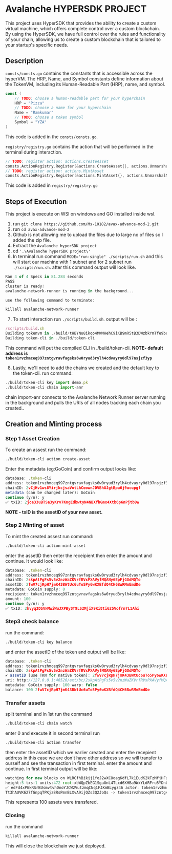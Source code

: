 # Avalanche HYPERSDK PROJECT

This project uses HyperSDK that provides the ability to create a custom virtual machine, which offers complete control over a custom blockchain. By using the HyperSDK, we have full control over the rules and functionality of your chain, allowing us to create a custom blockchain that is tailored to your startup's specific needs. 


## Description 
```consts/consts.go``` contains the constants that is accessible across the hyperVM. The HRP, Name, and Symbol constants define information about the TokenVM, including its Human-Readable Part (HRP), name, and symbol.
```GO
const (
	// TODO: choose a human-readable part for your hyperchain
	HRP = "Pizza"
	// TODO: choose a name for your hyperchain
	Name = "Ramkumar"
	// TODO: choose a token symbol
	Symbol = "YZA"
)
```
This code is added in the ```consts/consts.go```.

```registry/registry.go``` contains the action that will be performed in the terminal during interaction.
```GO
// TODO: register action: actions.CreateAsset
consts.ActionRegistry.Register(&actions.CreateAsset{}, actions.UnmarshalCreateAsset, false),
// TODO: register action: actions.MintAsset
consts.ActionRegistry.Register(&actions.MintAsset{}, actions.UnmarshalMintAsset, false),
```
This code is added in ```registry/registry.go```

## Steps of Execution
This project is execute on WSl on windows and GO installed inside wsl.<br>
1) run ```git clone https://github.com/Ms-10182/avax-advance-mod-2.git```
2) run ```cd avax-advance-mod-2```
3) Github is not allowing me to upload the files due to large no of files so I added the zip file.
4) Extract the ```Avalanche hyperSDK project```
5) cd ```'.\Avalanche hyperSDK project\' ```
6) In terminal run command ```MODE="run-single" ./scripts/run.sh``` and this will start our machine with 1 subnet and for 2 subnet run ```./scripts/run.sh```. after this command output will look like.
```javascript
Ran 4 of 4 Specs in 81.284 seconds
PASS
cluster is ready!
avalanche-network-runner is running in the background... 

use the following command to terminate:

killall avalanche-network-runner
```
7) To start interaction run ```./scripts/build.sh```. output will be :
```javascript
/scripts/build.sh
Building tokenvm in ./build/tHBYNu8ikqo4MWMHehC9iKB9mR5tB3DWzbkYmTfe9buWQ5GZ8
Building token-cli in ./build/token-cli
```
This command will put the compiled CLI in ./build/token-cli.
<b>NOTE- default address is ```token1rvzhmceq997zntgvravfagsks6w0ryud3rylh4cdvayry0dl97nsjzf3yp```</b>

8) Lastly, we'll need to add the chains we created and the default key to the token-cli. run command:
```javascript
./build/token-cli key import demo.pk
./build/token-cli chain import-anr
```
chain import-anr connects to the Avalanche Network Runner server running in the background and pulls the URIs of all nodes tracking each chain you created..

## Creation and Minting process
### Step 1 Asset Creation
To create an assest run the command:
```javascript
./build/token-cli action create-asset
```
Enter the metadata (eg:GoCoin) and confirm
output looks like:
```javascript
database: .token-cli
address: token1rvzhmceq997zntgvravfagsks6w0ryud3rylh4cdvayry0dl97nsjzf3yp
chainID: 2vCjHv1ws8YirjkcjsaVotLhCeownJDVBhUJgtBpu6j9ucupgf
metadata (can be changed later): GoCoin
continue (y/n): y
✅ txID: 2jce33uBTSa3yKrv7KngEdbwtyN4NBXfhGmx4Xtb6p6nPjtb9w
```
<b>NOTE - txID is the assetID of your new asset.</b>

### Step 2 Minting of asset
To mint the created assest run command:
```javascript
./build/token-cli action mint-asset
```
enter the assetID then enter the receipient then enter the amount and continue.
It would look like:
```javascript
database: .token-cli
address: token1rvzhmceq997zntgvravfagsks6w0ryud3rylh4cdvayry0dl97nsjzf3yp
chainID: 2skpAtPgFs5v5v2nzWaZKVrfRVxPXAVyfMQANy6EpFjG8dMQTo
assetID: 2fwV7cjRpH7jmK43BWtUc6uTo5Py6wKXBfdQ4CH6BwRMmEmdDe
metadata: GoCoin supply: 0
recipient: token1rvzhmceq997zntgvravfagsks6w0ryud3rylh4cdvayry0dl97nsjzf3yp
amount: 100
continue (y/n): y
✅ txID: 2hvyq3DSVHMwiWuJXPBy8T9LS2MjiX9Ki8ti625Vofrn7L1Ahi
```
### Step3 check balance
run the command:
```javascript
./build/token-cli key balance
```
and enter the assetID of the token and output will be like:
```javascript
database: .token-cli
address: token1rvzhmceq997zntgvravfagsks6w0ryud3rylh4cdvayry0dl97nsjzf3yp
chainID: 2skpAtPgFs5v5v2nzWaZKVrfRVxPXAVyfMQANy6EpFjG8dMQTo
✔ assetID (use TKN for native token): 2fwV7cjRpH7jmK43BWtUc6uTo5Py6wKXBfdQ4CH6BwRMmEmdDe█
uri: http://127.0.0.1:46526/ext/bc/2skpAtPgFs5v5v2nzWaZKVrfRVxPXAVyfMQANy6EpFjG8dMQTo
metadata: GoCoin supply: 100 warp: false
balance: 100 2fwV7cjRpH7jmK43BWtUc6uTo5Py6wKXBfdQ4CH6BwRMmEmdDe
```


### Transfer assets
spilt terminal and in 1st run the command 
```javascript
./build/token-cli chain watch
```
enter 0 and execute it
in second terminal run
```javascript
./build/token-cli action transfer
```
then enter the assetID which we earlier created and enter the recepient address in this case we are don't have other address so we will transfer to ourself and see the transaction in first terminal. enter the amount and continue.
In first terminal output will be like:
```javascript
watching for new blocks on WLRGfhBikjj1YoJ2wXC8oagKdfL7k1EudK2kTzMfjHFzPyLdk 👀
height:5 txs:1 units:472 root:xbWQpZbEG1SgaUnL4TLcd6XHBa9WxYLdRFru5YDnUCYEqwfUT
✅ edFd4xPGkRSrBUsmvtvhDnoYJCW2VutzmqCNq1FJXmBLygz46 actor: token1rvzhmceq997zntgvravfagsks6w0ryud3rylh4cdvayry0dl97nsjzf3yp units: 472 summary (*actions.Transfer): [100 2pG64yry0dl97nsjzf3yp units: 472 summary (*actions.Transfer): [100 2pG64Tt3hAUVK627fGnpqTPKjz8RsPmnBLXvA9ijQZs
Tt3hAUVK627fGnpqTPKjz8RsPmnBLXvA9ijQZs3Q2JoQs -> token1rvzhmceq997zntgvravfagsks6w0ryud3rylh4cdvayry0dl97nsjzf3yp]
```
This represents 100 assets were transfered.


### Closing 
run the command 
```javascript
killall avalanche-network-runner
```
This will close the blockchain we just deployed.

